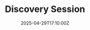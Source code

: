 ---
title: Discovery Session
linkTitle: Discovery Session
date: '2025-04-29T17:10:00Z'
weight: 1
description: Conduct a discovery session by setting clear objectives, preparing materials,
  and structuring the meeting into introduction, client background, deep dive discussion,
  and wrap-up. Follow up with documentation and action items to ensure project success.
draft: false
ref: discovery-session
---
